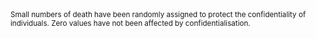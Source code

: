 <small>
Small numbers of death have been randomly assigned to protect the confidentiality of individuals. Zero values have not been affected by confidentialisation.
</small>
